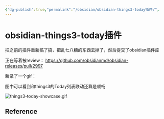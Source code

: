 ```yaml
---
{"dg-publish":true,"permalink":"/obsidian/obsidian-things3-today插件/","noteIcon":"","updated":"2024-01-29T14:27:31.704+08:00"}
---
```



# obsidian-things3-today插件

把之前的插件重新搞了搞，把乱七八糟的东西去掉了，然后提交了obsidian插件库

正在等着被review： https://github.com/obsidianmd/obsidian-releases/pull/2997

新录了一个gif：

图中可以看到和things3的Today列表联动还算是顺畅

![things3-today-showcase.gif](/img/user/attachs/things3-today-showcase.gif)

## Reference